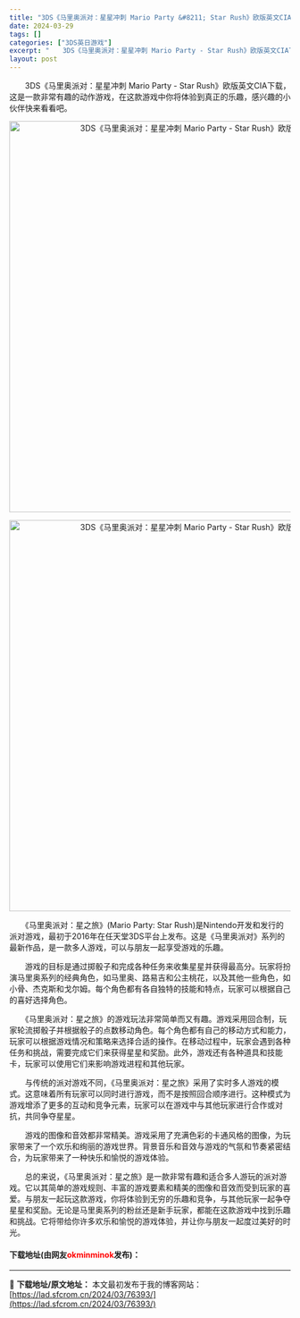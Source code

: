 ```yaml
---
title: "3DS《马里奥派对：星星冲刺 Mario Party &#8211; Star Rush》欧版英文CIA下载"
date: 2024-03-29
tags: []
categories: ["3DS英日游戏"]
excerpt: "　　3DS《马里奥派对：星星冲刺 Mario Party - Star Rush》欧版英文CIA下载，这是一款非常有趣的动作游戏，在这款游戏中你将体验到真正的乐趣，感兴趣的小伙伴快来看看吧。 　　《马里奥派对：星之旅》(Mario Party: Star Rush)是Nintendo开发和发行的派对&hellip;"
layout: post
---
```


 <p>　　3DS《马里奥派对：星星冲刺 Mario Party - Star Rush》欧版英文CIA下载，这是一款非常有趣的动作游戏，在这款游戏中你将体验到真正的乐趣，感兴趣的小伙伴快来看看吧。</p> <p align="center"><img align="" border="0" src="https://lad.sfcrom.cn/wp-content/uploads/2024/03/20240329_66063ec0afeb0.webp" width="700" alt="3DS《马里奥派对：星星冲刺 Mario Party - Star Rush》欧版英文CIA下载" /></p> <p align="center"><img align="" border="0" src="https://lad.sfcrom.cn/wp-content/uploads/2024/03/20240329_66063ec11536b.webp" width="700" alt="3DS《马里奥派对：星星冲刺 Mario Party - Star Rush》欧版英文CIA下载" /></p> <p>　　《马里奥派对：星之旅》(Mario Party: Star Rush)是Nintendo开发和发行的派对游戏，最初于2016年在任天堂3DS平台上发布。这是《马里奥派对》系列的最新作品，是一款多人游戏，可以与朋友一起享受游戏的乐趣。</p> <p>　　游戏的目标是通过掷骰子和完成各种任务来收集星星并获得最高分。玩家将扮演马里奥系列的经典角色，如马里奥、路易吉和公主桃花，以及其他一些角色，如小骨、杰克斯和戈尔姆。每个角色都有各自独特的技能和特点，玩家可以根据自己的喜好选择角色。</p> <p>　　《马里奥派对：星之旅》的游戏玩法非常简单而又有趣。游戏采用回合制，玩家轮流掷骰子并根据骰子的点数移动角色。每个角色都有自己的移动方式和能力，玩家可以根据游戏情况和策略来选择合适的操作。在移动过程中，玩家会遇到各种任务和挑战，需要完成它们来获得星星和奖励。此外，游戏还有各种道具和技能卡，玩家可以使用它们来影响游戏进程和其他玩家。</p> <p>　　与传统的派对游戏不同，《马里奥派对：星之旅》采用了实时多人游戏的模式。这意味着所有玩家可以同时进行游戏，而不是按照回合顺序进行。这种模式为游戏增添了更多的互动和竞争元素，玩家可以在游戏中与其他玩家进行合作或对抗，共同争夺星星。</p> <p>　　游戏的图像和音效都非常精美。游戏采用了充满色彩的卡通风格的图像，为玩家带来了一个欢乐和绚丽的游戏世界。背景音乐和音效与游戏的气氛和节奏紧密结合，为玩家带来了一种快乐和愉悦的游戏体验。</p> <p>　　总的来说，《马里奥派对：星之旅》是一款非常有趣和适合多人游玩的派对游戏。它以其简单的游戏规则、丰富的游戏要素和精美的图像和音效而受到玩家的喜爱。与朋友一起玩这款游戏，你将体验到无穷的乐趣和竞争，与其他玩家一起争夺星星和奖励。无论是马里奥系列的粉丝还是新手玩家，都能在这款游戏中找到乐趣和挑战。它将带给你许多欢乐和愉悦的游戏体验，并让你与朋友一起度过美好的时光。</p> <p><h4>下载地址(由网友<font color="red">okminminok</font>发布)：</h4></p> 

---
📖 **下载地址/原文地址：** 本文最初发布于我的博客网站：[https://lad.sfcrom.cn/2024/03/76393/](https://lad.sfcrom.cn/2024/03/76393/)
